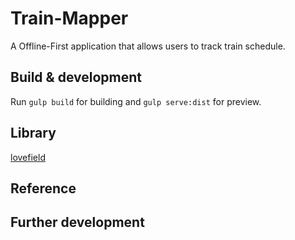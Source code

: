 # Train-Mapper
A Offline-First application that allows users to track train schedule.

## Build & development
Run `gulp build` for building and `gulp serve:dist` for preview.

## Library
[lovefield](https://google.github.io/lovefield/)

## Reference

## Further development
